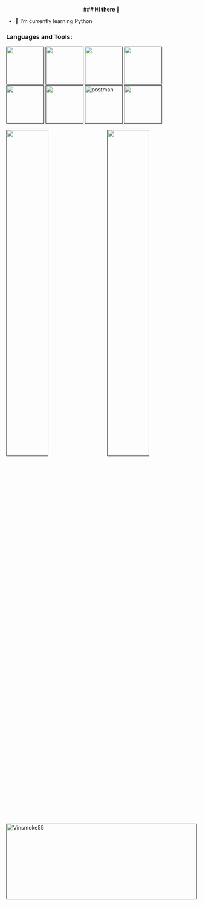 <p align="center"><b>### Hi there 👋</b></p>



- 🌱 I’m currently learning Python<br>

<!-- - 👯 I’m looking to collaborate on ...
- 🤔 I’m looking for help with ...
- 💬 Ask me about ...
- 📫 How to reach me: ...
- 😄 Pronouns: ...
- ⚡ Fun 
-->

<h3 align="left">Languages and Tools:</h3>
<p align="left"> <a href="" target="_blank" rel="noreferrer"> 
 <img src="https://cdn.jsdelivr.net/gh/devicons/devicon/icons/python/python-original.svg" width="100" height="100"/>        
<img src="https://cdn.jsdelivr.net/gh/devicons/devicon/icons/django/django-plain.svg" width="100" height="100"/>  
<img src="https://cdn.jsdelivr.net/gh/devicons/devicon/icons/react/react-original.svg" width="100" height="100"/>
<img src="https://cdn.jsdelivr.net/gh/devicons/devicon/icons/git/git-original.svg" width="100" height="100"/>
<img src="https://cdn.jsdelivr.net/gh/devicons/devicon/icons/postgresql/postgresql-original.svg" width="100" height="100"/>
<img src="https://cdn.jsdelivr.net/gh/devicons/devicon/icons/sqlite/sqlite-original.svg" width="100" height="100"/>
          
<img src="https://www.vectorlogo.zone/logos/getpostman/getpostman-icon.svg" alt="postman" width="100" height="100"/>  
<img src="https://cdn.jsdelivr.net/gh/devicons/devicon/icons/tailwindcss/tailwindcss-plain.svg" width="100" height="100"/> 
</p>

<!--
<div>
<p><img align="left" src="https://seeklogo.com/images/F/fastapi-logo-541BAA112F-seeklogo.com.png" alt="FastAPI" width="25%" height="200"></p>
<p><img align="left" src="https://raw.githubusercontent.com/devicons/devicon/master/icons/python/python-original.svg" alt="python" width="40%" height="200"/></p>
<p><img align="right" src="https://cdn.worldvectorlogo.com/logos/django.svg" alt="django" width="20%" height="200"/></p>
</div>
-->

<img align="left" width="47%" bg_color="red" src="https://github-readme-stats.vercel.app/api?username=vinsmoke55&show_icons=true&theme=vision-friendly-dark">
<img align="right" width="47%" src="https://github-readme-stats.vercel.app/api/top-langs/?username=Vinsmoke55&layout=compact&theme=vision-friendly-dark")(https://github.com/vinsmoke55/github-readme-stats">

<p><img align="center" width="100%" height="200px" src="https://github-readme-streak-stats.herokuapp.com/?user=Vinsmoke55&layout=compact&theme=vision-friendly-dark" alt="Vinsmoke55" /></p>
